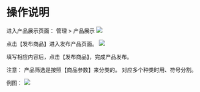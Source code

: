 # 操作说明

进入产品展示页面：
管理 > 产品展示
![](http://cdn.tycocn.com/2.png)

点击【发布商品】进入发布产品页面。
![](http://cdn.tycocn.com/jy-pro-1.png)

填写相应内容后，点击【发布商品】，完成产品发布。

注意：
产品筛选是按照【商品参数】来分类的。
对应多个种类时用、符号分割。

例图：
![](http://cdn.tycocn.com/jy-pro-2.png)
